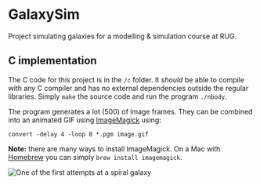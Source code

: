 # GalaxySim
Project simulating galaxies for a modelling &amp; simulation course at RUG.


## C implementation
The C code for this project is in the `/c` folder. It *should* be able to compile with any C compiler and has no external dependencies outside the regular libraries. Simply `make` the source code and run the program `./nbody`.

The program generates a lot (500) of image frames. They can be combined into an animated GIF using [ImageMagick](https://imagemagick.org) using:

    convert -delay 4 -loop 0 *.pgm image.gif
**Note:** there are many ways to install ImageMagick. On a Mac with [Homebrew](https://brew.sh) you can simply `brew install imagemagick`.

![One of the first attempts at a spiral galaxy](https://raw.githubusercontent.com/Theys96/GalaxySim/thijs/c/aspiral7.gif "One of the first attempts at a spiral galaxy")